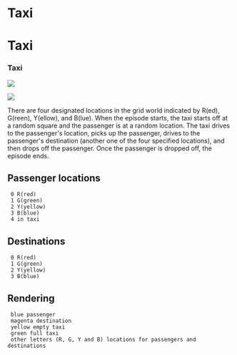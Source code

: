 # Taxi
# Taxi

### Taxi
![](httpsmiro.medium.commax4001SzwlbwcQME6NFoVFbDCrhA.png)


 
![](httpsgithub.comy-ml-zTaxiblobmasterexperience%20replay.PNG )

 There are four designated locations in the grid world indicated by R(ed), G(reen), Y(ellow), and B(lue). When the episode starts, the taxi starts off at a random square and the passenger is at a random location. The taxi drives to the passenger's location, picks up the passenger, drives to the passenger's destination (another one of the four specified locations), and then drops off the passenger. Once the passenger is dropped off, the episode ends.
    
    
   ## Passenger locations
     0 R(red)
     1 G(green)
     2 Y(yellow)
     3 B(blue)
     4 in taxi
    
   ## Destinations
     0 R(red)
     1 G(green)
     2 Y(yellow)
     3 B(blue)
    
    
 ## Rendering
     blue passenger
     magenta destination
     yellow empty taxi
     green full taxi
     other letters (R, G, Y and B) locations for passengers and destinations
